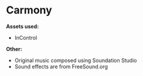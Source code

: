 # Carmony
<b>Assets used:</b>
- InControl

<b>Other:</b>
- Original music composed using Soundation Studio
- Sound effects are from FreeSound.org
